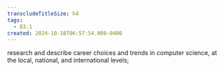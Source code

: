 ```yaml
---
transcludeTitleSize: h4
tags:
  - D3.1
created: 2024-10-16T06:57:54.000-0400
---
```

research and describe career choices and trends in computer science, at the local, national, and international levels;